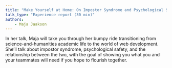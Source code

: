 ```yaml
---
title: "Make Yourself at Home: On Impostor Syndrome and Psychological Safety"
talk_type: "Experience report (30 min)"
authors:
    - Maja Jaakson
---
```

In her talk, Maja will take you through her bumpy ride transitioning from science-and-humanities academic life to the world of web development. She’ll talk about impostor syndrome, psychological safety, and the relationship between the two, with the goal of showing you what you and your teammates will need if you hope to flourish together.
